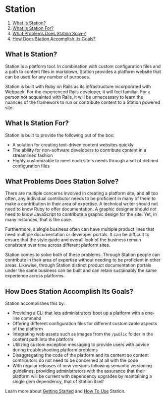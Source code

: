 <h1 id="station">Station</h1>

<ol>
  <li><a href="#what-is-station">What Is Station?</a></li>
  <li><a href="#what-is-station-for">What Is Station For?</a></li>
  <li><a href="#what-problems-does-station-solve">What Problems Does Station Solve?</a></li>
  <li><a href="#how-does-station-accomplish-its-goals">How Does Station Accomplish Its Goals?</a></li>
</ol>

<h2 id="what-is-station-">What Is Station?</h2>

<p>
  Station is a platform tool. In combination with custom configuration files and a path to content files in markdown, 
  Station provides a platform website that can be used for any number of purposes.
</p>

<p>
  Station is built with Ruby on Rails as its infrastructure incorporated with Webpack. For the experienced Rails developer, 
  it will feel familiar. For a person not acquainted with Rails, it will be unnecessary to learn the nuances of the framework 
  to run or contribute content to a Station powered site.
</p>

<h2 id="what-is-station-for-">What Is Station For?</h2>

<p>
  Station is built to provide the following out of the box:
</p>

<ul>
  <li>A solution for creating text-driven content websites quickly</li>
  <li>The ability for non-software developers to contribute content in a streamlined fashion</li>
  <li>Highly customizable to meet each site&#39;s needs through a set of defined configuration files</li>
</ul>

<h2 id="what-problems-does-station-solve-">What Problems Does Station Solve?</h2>

<p>
  There are multiple concerns involved in creating a platform site, and all too often, any individual contributor needs 
  to be proficient in many of them to make a contribution in their area of expertise. A technical writer should not need 
  to know Ruby to offer documentation. A graphic designer should not need to know JavaScript to contribute a graphic design 
  for the site. Yet, in many instances, that is the case.
</p>

<p>
  Furthermore, a single business often can have multiple product lines that need multiple documentation or developer portals. 
  It can be difficult to ensure that the style guide and overall look of the business remain consistent over time across 
  different platform sites.
</p>

<p>
  Station comes to solve both of these problems. Through Station people can contribute in their area of expertise without 
  needing to be proficient in other areas. Likewise, through Station distinct product documentation portals under the same 
  business can be built and can retain sustainably the same experience across platforms.
</p>

<h2 id="how-does-station-accomplish-its-goals-">How Does Station Accomplish Its Goals?</h2>

<p>Station accomplishes this by:</p>

<ul>
  <li>Providing a CLI that lets administrators boot up a platform with a one-line command</li>
  <li>Offering different configuration files for different customizable aspects of the platform</li>
  <li>Integrating web assets such as images from the <code>/public</code> folder in the content path into the platform</li>
  <li>Utilizing custom exception messaging to provide users with advice during troubleshooting platform problems</li>
  <li>Disaggregating the code of the platform and its content so content contributors do not need to be concerned at all with the code</li>
  <li>With regular releases of new versions following semantic versioning guidelines, providing administrators with the assurance that their platform will be current with dependency upgrades by maintaining a single gem dependency, that of Station itself</li>
</ul>

<p>
  Learn more about <a href="Getting-Started.md">Getting Started</a>
  and <a href="How-To-Use.md">How To Use</a> Station.
</p>
